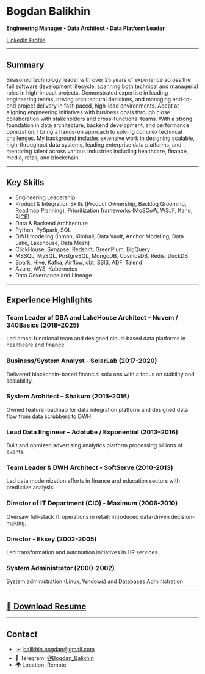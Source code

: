 ﻿# Bogdan Balikhin

**Engineering Manager • Data Architect • Data Platform Leader**

[LinkedIn Profile](https://www.linkedin.com/in/bogdan-balikhin-42116b26/)

---

## Summary

Seasoned technology leader with over 25 years of experience across the full software development lifecycle, spanning both technical and managerial roles in high-impact projects. Demonstrated expertise in leading engineering teams, driving architectural decisions, and managing end-to-end project delivery in fast-paced, high-load environments. Adept at aligning engineering initiatives with business goals through close collaboration with stakeholders and cross-functional teams.
With a strong foundation in data architecture, backend development, and performance opmization, I bring a hands-on approach to solving complex technical challenges. My background includes extensive work in designing scalable, high-throughput data systems, leading enterprise data platforms, and mentoring talent across various industries including healthcare, finance, media, retail, and blockchain.

---

## Key Skills

- Engineering Leadership  
- Product & Integration Skills (Product Ownership, Backlog Grooming, Roadmap Planning), Prioritization frameworks (MoSCoW, WSJF, Kano, RICE)
- Data & Backend Architecture  
- Python, PySpark, SQL 
- DWH modeling (Inmon, Kimball, Data Vault, Anchor Modeling, Data Lake, Lakehouse, Data Mesh)
- ClickHouse, Synapse, Redshift, GreenPlum, BigQuery
- MSSQL, MySQL, PostgreSQL, MongoDB, CosmosDB, Redis, DuckDB  
- Spark, Hive, Kafka, Airflow, dbt, SSIS, ADF, Talend
- Azure, AWS, Kubernetes  
- Data Governance and Lineage

---

## Experience Highlights

### Team Leader of DBA and LakeHouse Architect – Nuvem / 340Basics (2018–2025)  
Led cross-functional team and designed cloud-based data platforms in healthcare and finance.

### Business/System Analyst - SolarLab (2017-2020)
Delivered blockchain-based financial solu ons with a focus on stability and scalability. 

### System Architect – Shakuro (2015–2016)  
Owned feature roadmap for data integration platform and designed data flow from data scrubbers to DWH.

### Lead Data Engineer – Adotube / Exponential (2013–2016)  
Built and opmized advertising analytics platform processing billions of events.

### Team Leader & DWH Architect - SoftServe (2010-2013)
Led data modernization efforts in finance and education sectors with predictive analysis.

### Director of IT Department (CIO) - Maximum (2006-2010)
Oversaw full-stack IT operations in retail; introduced data-driven decision-making.

### Director - Eksey (2002-2005)
Led transformation and automation initiatives in HR services.

### System Administrator (2000-2002)
System administration (Linux, Wndows) and Databases Administration


---

## [📄 Download Resume](bogdan-portfolio/resume/Resume_BogdanBalikhin_Engineering_Manager_2025.pdf)

---

## Contact

- ✉️ balikhin.bogdan@gmail.com  
- 💬 Telegram: [@Bogdan_Balikhin](https://t.me/Bogdan_Balikhin)  
- 🌍 Location: Remote 